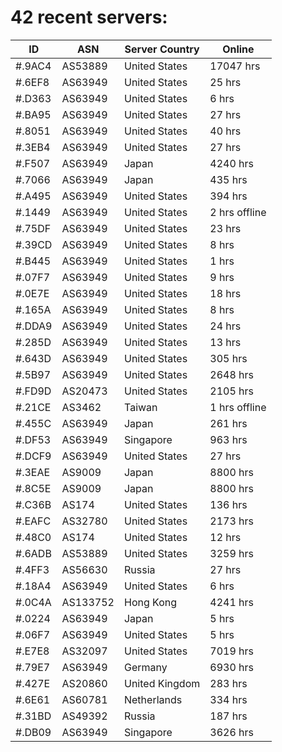 # 42 recent servers:

| ID | ASN | Server Country | Online |
| ------ | ------ | ------ | ------ |
| #.9AC4 | AS53889 | United States | 17047 hrs |
| #.6EF8 | AS63949 | United States | 25 hrs |
| #.D363 | AS63949 | United States | 6 hrs |
| #.BA95 | AS63949 | United States | 27 hrs |
| #.8051 | AS63949 | United States | 40 hrs |
| #.3EB4 | AS63949 | United States | 27 hrs |
| #.F507 | AS63949 | Japan | 4240 hrs |
| #.7066 | AS63949 | Japan | 435 hrs |
| #.A495 | AS63949 | United States | 394 hrs |
| #.1449 | AS63949 | United States | 2 hrs offline |
| #.75DF | AS63949 | United States | 23 hrs |
| #.39CD | AS63949 | United States | 8 hrs |
| #.B445 | AS63949 | United States | 1 hrs |
| #.07F7 | AS63949 | United States | 9 hrs |
| #.0E7E | AS63949 | United States | 18 hrs |
| #.165A | AS63949 | United States | 8 hrs |
| #.DDA9 | AS63949 | United States | 24 hrs |
| #.285D | AS63949 | United States | 13 hrs |
| #.643D | AS63949 | United States | 305 hrs |
| #.5B97 | AS63949 | United States | 2648 hrs |
| #.FD9D | AS20473 | United States | 2105 hrs |
| #.21CE | AS3462 | Taiwan | 1 hrs offline |
| #.455C | AS63949 | Japan | 261 hrs |
| #.DF53 | AS63949 | Singapore | 963 hrs |
| #.DCF9 | AS63949 | United States | 27 hrs |
| #.3EAE | AS9009 | Japan | 8800 hrs |
| #.8C5E | AS9009 | Japan | 8800 hrs |
| #.C36B | AS174 | United States | 136 hrs |
| #.EAFC | AS32780 | United States | 2173 hrs |
| #.48C0 | AS174 | United States | 12 hrs |
| #.6ADB | AS53889 | United States | 3259 hrs |
| #.4FF3 | AS56630 | Russia | 27 hrs |
| #.18A4 | AS63949 | United States | 6 hrs |
| #.0C4A | AS133752 | Hong Kong | 4241 hrs |
| #.0224 | AS63949 | Japan | 5 hrs |
| #.06F7 | AS63949 | United States | 5 hrs |
| #.E7E8 | AS32097 | United States | 7019 hrs |
| #.79E7 | AS63949 | Germany | 6930 hrs |
| #.427E | AS20860 | United Kingdom | 283 hrs |
| #.6E61 | AS60781 | Netherlands | 334 hrs |
| #.31BD | AS49392 | Russia | 187 hrs |
| #.DB09 | AS63949 | Singapore | 3626 hrs |

